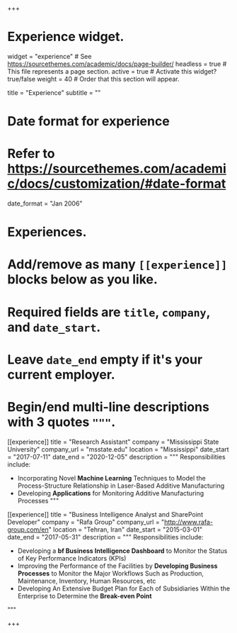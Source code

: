 +++
# Experience widget.
widget = "experience"  # See https://sourcethemes.com/academic/docs/page-builder/
headless = true  # This file represents a page section.
active = true  # Activate this widget? true/false
weight = 40  # Order that this section will appear.

title = "Experience"
subtitle = ""

# Date format for experience
#   Refer to https://sourcethemes.com/academic/docs/customization/#date-format
date_format = "Jan 2006"

# Experiences.
#   Add/remove as many `[[experience]]` blocks below as you like.
#   Required fields are `title`, `company`, and `date_start`.
#   Leave `date_end` empty if it's your current employer.
#   Begin/end multi-line descriptions with 3 quotes `"""`.
[[experience]]
  title = "Research Assistant"
  company = "Mississippi State University"
  company_url = "msstate.edu"
  location = "Mississippi"
  date_start = "2017-07-11"
  date_end = "2020-12-05"
  description = """
  Responsibilities include:
  
  * Incorporating Novel **Machine Learning** Techniques to Model the Process-Structure Relationship in Laser-Based Additive Manufacturing
  * Developing **Applications** for Monitoring Additive Manufacturing Processes
  """

[[experience]]
  title = "Business Intelligence Analyst and SharePoint Developer"
  company = "Rafa Group"
  company_url = "http://www.rafa-group.com/en"
  location = "Tehran, Iran"
  date_start = "2015-03-01"
  date_end = "2017-05-31"
  description = """
  Responsibilities include:
  
  * Developing a **bf Business Intelligence Dashboard** to Monitor the Status of Key Performance Indicators (KPIs)
  * Improving the Performance of the Facilities by **Developing Business Processes** to Monitor the Major Workflows Such as Production, Maintenance, Inventory, Human Resources, etc
  * Developing An Extensive Budget Plan for Each of Subsidiaries Within the Enterprise to Determine the **Break-even Point**
  
  """

+++
